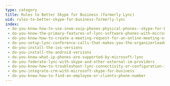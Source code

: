 ```yaml
---
type: category
title: Rules to Better Skype for Business (formerly Lync)
uid: rules-to-better-skype-for-business-formerly-lync
index:
 - do-you-know-how-to-use-snom-voip-phones-physical-phones--skype-for-business
 - do-you-know-the-primary-features-of-lync-software-phones-with-microsoft-lync
 - do-you-know-how-to-create-a-meeting-request-for-an-online-meeting-or-conference-call
 - do-you-setup-lync-conference-calls-that-makes-you-the-organizerleaderpresenter
 - do-you-install-the-ios-versions
 - do-you-install-the-android-versions
 - do-you-know-what-ip-phones-are-supported-by-microsoft-lync
 - do-you-federate-lync-with-skype-and-other-external-im-providers
 - do-you-know-how-to-troubleshoot-lync-connectivity-or-configuration-issues
 - do-you-integrate-crm-with-microsoft-skype-for-business
 - do-you-know-how-to-find-an-employee-or-clients-phone-number
---
```




